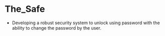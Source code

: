 # The_Safe
-	Developing a robust  security system to unlock using  password with the ability to change
 the password by the user.
